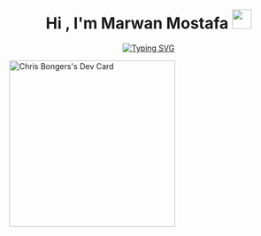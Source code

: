 <h1 align="center"><b>Hi , I'm Marwan Mostafa </b><img src="https://media.giphy.com/media/hvRJCLFzcasrR4ia7z/giphy.gif" width="35"></h1>


<p align="center">
<a href="https://git.io/typing-svg"><img src="https://readme-typing-svg.demolab.com?font=Roboto+Slab&pause=1000&center=true&vCenter=true&width=435&height=200&lines=Front-End+Developer;I'm+currently+learning+backend" alt="Typing SVG" /></a>
  </p>
 <a href="https://app.daily.dev/DailyDevTips">
    <img src="https://github.com/M-creed/M-creed/blob/main/devcard.svg" margin-left: auto;
  margin-right: auto;  width=300px; alt="Chris Bongers's Dev Card" "/>
  </a>
